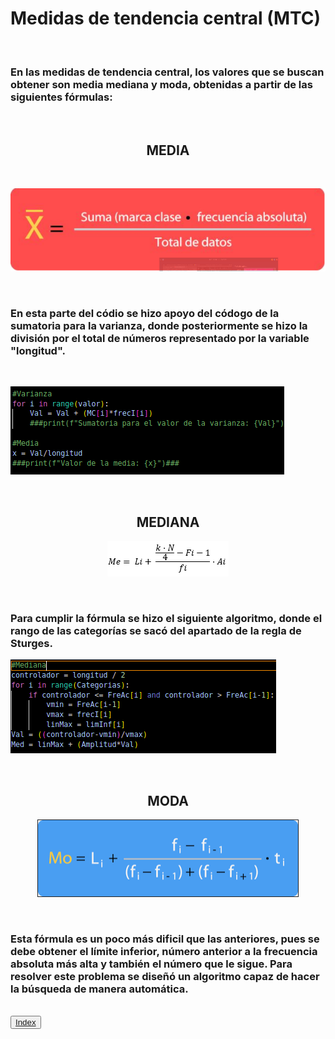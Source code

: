 
<h1>Medidas de tendencia central (MTC)</h1>
<br>
<h3>En las medidas de tendencia central, los valores que se buscan obtener son media mediana y moda, obtenidas a partir de las siguientes fórmulas:</h3>
<br>
<center>
<h2>MEDIA</h2>
<br>

![IMAGEN](/IMAGENES/MEDIA.png)

<br>
</center>
<h3><div align = "left">En esta parte del códio se hizo apoyo del códogo de la sumatoria para la varianza, donde posteriormente se hizo la división por el total de números representado por la variable "longitud".</div></h3>
<br>

![IMAGEN](/IMAGENES/CODIGO%20MEDIA.png)

<br>
<center>
<h2>MEDIANA</h2>

![IMAGEN](/IMAGENES/MEDIANA.png)

</center>
<br>
<h3><div align = "left">Para cumplir la fórmula se hizo el siguiente algoritmo, donde el rango de las categorías se sacó del apartado de la regla de Sturges.</div></h3>

![IMAGEN](/IMAGENES/CODIGO%20MEDIANA.png)

<br>

<center><h2>MODA</h2></center>

<center>

![IMAGEN](/IMAGENES/MODA.png)

</center>
<br>
<h3><div align = "left">Esta fórmula es un poco más dificil que las anteriores, pues se debe obtener el límite inferior, número anterior a la frecuencia absoluta más alta y también el número que le sigue. Para resolver este problema se diseñó un algoritmo capaz de hacer la búsqueda de manera automática.</div></h3>
<br>
<button><a href='./README.md'>Index</a></button>